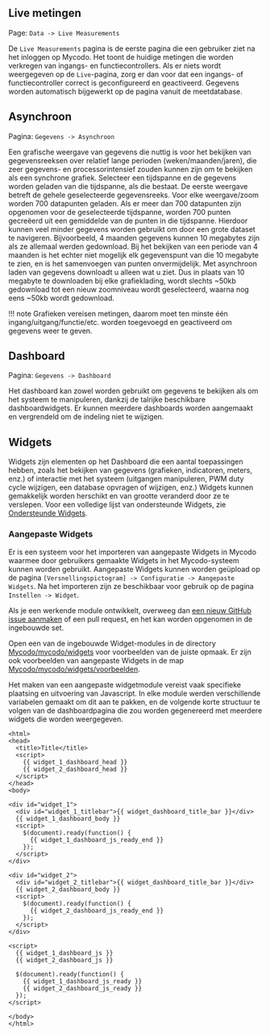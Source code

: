 ## Live metingen

Page\: `Data -> Live Measurements`

De `Live Measurements` pagina is de eerste pagina die een gebruiker ziet na het inloggen op Mycodo. Het toont de huidige metingen die worden verkregen van ingangs- en functiecontrollers. Als er niets wordt weergegeven op de `Live`-pagina, zorg er dan voor dat een ingangs- of functiecontroller correct is geconfigureerd en geactiveerd. Gegevens worden automatisch bijgewerkt op de pagina vanuit de meetdatabase.

## Asynchroon

Pagina\: `Gegevens -> Asynchroon`

Een grafische weergave van gegevens die nuttig is voor het bekijken van gegevensreeksen over relatief lange perioden (weken/maanden/jaren), die zeer gegevens- en processorintensief zouden kunnen zijn om te bekijken als een synchrone grafiek. Selecteer een tijdspanne en de gegevens worden geladen van die tijdspanne, als die bestaat. De eerste weergave betreft de gehele geselecteerde gegevensreeks. Voor elke weergave/zoom worden 700 datapunten geladen. Als er meer dan 700 datapunten zijn opgenomen voor de geselecteerde tijdspanne, worden 700 punten gecreëerd uit een gemiddelde van de punten in die tijdspanne. Hierdoor kunnen veel minder gegevens worden gebruikt om door een grote dataset te navigeren. Bijvoorbeeld, 4 maanden gegevens kunnen 10 megabytes zijn als ze allemaal werden gedownload. Bij het bekijken van een periode van 4 maanden is het echter niet mogelijk elk gegevenspunt van die 10 megabyte te zien, en is het samenvoegen van punten onvermijdelijk. Met asynchroon laden van gegevens downloadt u alleen wat u ziet. Dus in plaats van 10 megabyte te downloaden bij elke grafieklading, wordt slechts ~50kb gedownload tot een nieuw zoomniveau wordt geselecteerd, waarna nog eens ~50kb wordt gedownload.

!!! note
    Grafieken vereisen metingen, daarom moet ten minste één ingang/uitgang/functie/etc. worden toegevoegd en geactiveerd om gegevens weer te geven.

## Dashboard

Pagina\: `Gegevens -> Dashboard`

Het dashboard kan zowel worden gebruikt om gegevens te bekijken als om het systeem te manipuleren, dankzij de talrijke beschikbare dashboardwidgets. Er kunnen meerdere dashboards worden aangemaakt en vergrendeld om de indeling niet te wijzigen.

## Widgets

Widgets zijn elementen op het Dashboard die een aantal toepassingen hebben, zoals het bekijken van gegevens (grafieken, indicatoren, meters, enz.) of interactie met het systeem (uitgangen manipuleren, PWM duty cycle wijzigen, een database opvragen of wijzigen, enz.) Widgets kunnen gemakkelijk worden herschikt en van grootte veranderd door ze te verslepen. Voor een volledige lijst van ondersteunde Widgets, zie [Ondersteunde Widgets](Supported-Widgets.md).

### Aangepaste Widgets

Er is een systeem voor het importeren van aangepaste Widgets in Mycodo waarmee door gebruikers gemaakte Widgets in het Mycodo-systeem kunnen worden gebruikt. Aangepaste Widgets kunnen worden geüpload op de pagina `[Versnellingspictogram] -> Configuratie -> Aangepaste Widgets`. Na het importeren zijn ze beschikbaar voor gebruik op de pagina `Instellen -> Widget`.

Als je een werkende module ontwikkelt, overweeg dan [een nieuw GitHub issue aanmaken](https://github.com/kizniche/Mycodo/issues/new?assignees=&labels=&template=feature-request.md&title=New%20Module) of een pull request, en het kan worden opgenomen in de ingebouwde set.

Open een van de ingebouwde Widget-modules in de directory [Mycodo/mycodo/widgets](https://github.com/kizniche/Mycodo/tree/master/mycodo/widgets/) voor voorbeelden van de juiste opmaak. Er zijn ook voorbeelden van aangepaste Widgets in de map [Mycodo/mycodo/widgets/voorbeelden](https://github.com/kizniche/Mycodo/tree/master/mycodo/widgets/examples).

Het maken van een aangepaste widgetmodule vereist vaak specifieke plaatsing en uitvoering van Javascript. In elke module werden verschillende variabelen gemaakt om dit aan te pakken, en de volgende korte structuur te volgen van de dashboardpagina die zou worden gegenereerd met meerdere widgets die worden weergegeven.

```angular2html
<html>
<head>
  <title>Title</title>
  <script>
    {{ widget_1_dashboard_head }}
    {{ widget_2_dashboard_head }}
  </script>
</head>
<body>

<div id="widget_1">
  <div id="widget_1_titlebar">{{ widget_dashboard_title_bar }}</div>
  {{ widget_1_dashboard_body }}
  <script>
    $(document).ready(function() {
      {{ widget_1_dashboard_js_ready_end }}
    });
  </script>
</div>

<div id="widget_2">
  <div id="widget_2_titlebar">{{ widget_dashboard_title_bar }}</div>
  {{ widget_2_dashboard_body }}
  <script>
    $(document).ready(function() {
      {{ widget_2_dashboard_js_ready_end }}
    });
  </script>
</div>

<script>
  {{ widget_1_dashboard_js }}
  {{ widget_2_dashboard_js }}

  $(document).ready(function() {
    {{ widget_1_dashboard_js_ready }}
    {{ widget_2_dashboard_js_ready }}
  });
</script>

</body>
</html>
```
